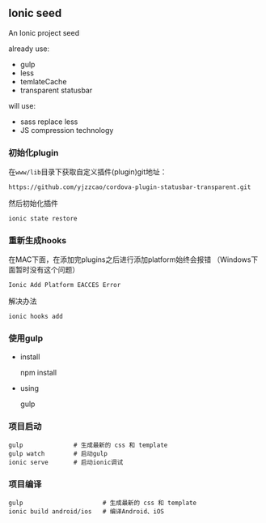 ## Ionic seed

An Ionic project seed 

already use:

* gulp
* less
* temlateCache
* transparent statusbar

will use:

* sass replace less
* JS compression technology

### 初始化plugin

在`www/lib`目录下获取自定义插件(plugin)git地址：

    https://github.com/yjzzcao/cordova-plugin-statusbar-transparent.git

然后初始化插件

    ionic state restore

### 重新生成hooks

在MAC下面，在添加完plugins之后进行添加platform始终会报错 （Windows下面暂时没有这个问题）

    Ionic Add Platform EACCES Error

解决办法

    ionic hooks add

### 使用gulp

* install

    npm install

* using

    gulp

### 项目启动

    gulp              # 生成最新的 css 和 template
    gulp watch        # 启动gulp
    ionic serve       # 启动ionic调试

### 项目编译

    gulp                      # 生成最新的 css 和 template
    ionic build android/ios   # 编译Android、iOS
